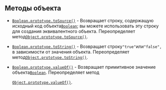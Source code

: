 ## Методы объекта

* [`Boolean.prototype.toSource()`](https://developer.mozilla.org/ru/docs/Web/JavaScript/Reference/Global_Objects/Boolean/toSource) - Возвращает строку, содержащую исходный код объекта[`Boolean`](https://developer.mozilla.org/ru/docs/Web/JavaScript/Reference/Global_Objects/Boolean); вы можете использовать эту строку для создания эквивалентного объекта. Переопределяет метод[`Object.prototype.toSource()`](https://developer.mozilla.org/ru/docs/Web/JavaScript/Reference/Global_Objects/Object/toSource).

* [`Boolean.prototype.toString()`](https://developer.mozilla.org/ru/docs/Web/JavaScript/Reference/Global_Objects/Boolean/toString) - Возвращает строку`"true"`или`"false",` в зависимости от значения объекта. Переопределяет метод[`Object.prototype.toString()`](https://developer.mozilla.org/ru/docs/Web/JavaScript/Reference/Global_Objects/Object/toString).

* [`Boolean.prototype.valueOf()`](https://developer.mozilla.org/ru/docs/Web/JavaScript/Reference/Global_Objects/Boolean/valueOf) - Возвращает примитивное значение объекта[`Boolean`](https://developer.mozilla.org/ru/docs/Web/JavaScript/Reference/Global_Objects/Boolean). Переопределяет метод

  [`Object.prototype.valueOf()`](https://developer.mozilla.org/ru/docs/Web/JavaScript/Reference/Global_Objects/Object/valueOf).



